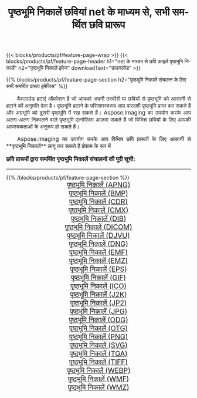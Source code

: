 ﻿---
title: पृष्ठभूमि निकालें छवियां net के माध्यम से, सभी समर्थित छवि प्रारूप 
weight: 3920
url: /hi/net/remove-background/ 
lang: hi
langdirlevel: 2
locales: zh-hans,ja,it,ru,de,es,fr,nl,id,lt,pl,pt,vi,tr,ko,zh-hant,ar,hi,th,sv,cs,uk,he
description: Aspose.Imaging का उपयोग करके आप net के माध्यम से आसानी से पृष्ठभूमि निकालें चित्र बना सकते हैं
---

{{< blocks/products/pf/feature-page-wrap >}}
{{< blocks/products/pf/feature-page-header h1="net के माध्यम से छवि फ़ाइलें पृष्ठभूमि निकालें" h2="पृष्ठभूमि निकालें इमेज" downloadText="डाउनलोड" >}}


{{% blocks/products/pf/feature-page-section  h2="पृष्ठभूमि निकालें संचालन के लिए सभी समर्थित प्रारूप इमेजिस" %}}
<p align="justify" style="text-indent:2em;font-size:15px;">
बैकग्राउंड हटाएं ऑपरेशन है जो आपको अपनी तस्वीरों या छवियों से पृष्ठभूमि को आसानी से हटाने की अनुमति देता है। पृष्ठभूमि हटाने के परिणामस्वरूप आप पारदर्शी पृष्ठभूमि प्राप्त कर सकते हैं और अग्रभूमि को दूसरी पृष्ठभूमि में रख सकते हैं। Aspose.Imaging का उपयोग करके आप अलग-अलग निकालने वाले पृष्ठभूमि एल्गोरिदम आज़मा सकते हैं जो विभिन्न छवियों के लिए आपकी आवश्यकताओं के अनुरूप हो सकते हैं।
</p>
<p align="justify" style="text-indent:2em;font-size:15px;">
Aspose.Imaging का उपयोग करके आप विभिन्न छवि प्रारूपों के लिए आसानी से **पृष्ठभूमि निकालें** लागू कर सकते हैं प्रोग्राम के रूप में
</p>
<h3 style="margin-top:16px;">
छवि प्रारूपों द्वारा समर्थित पृष्ठभूमि निकालें संचालनों की पूरी सूची:
</h3>
<hr/>
{{% /blocks/products/pf/feature-page-section %}}
<div class="container-fluid productfamilypage bg-gray">
    <div class="convertypes bg-gray agp-content section">
        <div class="container">
		<div class="row other-converters" style="gap: 10px;font-size: 19px;text-align:center;">
		    <div class='col-md-3 other-converter remove-lp remove-rp'><a href="/imaging/hi/net/remove-background/apng/" style="padding:15px;">पृष्ठभूमि निकालें (APNG)</a></div><div class='col-md-3 other-converter remove-lp remove-rp'><a href="/imaging/hi/net/remove-background/bmp/" style="padding:15px;">पृष्ठभूमि निकालें (BMP)</a></div><div class='col-md-3 other-converter remove-lp remove-rp'><a href="/imaging/hi/net/remove-background/cdr/" style="padding:15px;">पृष्ठभूमि निकालें (CDR)</a></div><div class='col-md-3 other-converter remove-lp remove-rp'><a href="/imaging/hi/net/remove-background/cmx/" style="padding:15px;">पृष्ठभूमि निकालें (CMX)</a></div><div class='col-md-3 other-converter remove-lp remove-rp'><a href="/imaging/hi/net/remove-background/dib/" style="padding:15px;">पृष्ठभूमि निकालें (DIB)</a></div><div class='col-md-3 other-converter remove-lp remove-rp'><a href="/imaging/hi/net/remove-background/dicom/" style="padding:15px;">पृष्ठभूमि निकालें (DICOM)</a></div><div class='col-md-3 other-converter remove-lp remove-rp'><a href="/imaging/hi/net/remove-background/djvu/" style="padding:15px;">पृष्ठभूमि निकालें (DJVU)</a></div><div class='col-md-3 other-converter remove-lp remove-rp'><a href="/imaging/hi/net/remove-background/dng/" style="padding:15px;">पृष्ठभूमि निकालें (DNG)</a></div><div class='col-md-3 other-converter remove-lp remove-rp'><a href="/imaging/hi/net/remove-background/emf/" style="padding:15px;">पृष्ठभूमि निकालें (EMF)</a></div><div class='col-md-3 other-converter remove-lp remove-rp'><a href="/imaging/hi/net/remove-background/emz/" style="padding:15px;">पृष्ठभूमि निकालें (EMZ)</a></div><div class='col-md-3 other-converter remove-lp remove-rp'><a href="/imaging/hi/net/remove-background/eps/" style="padding:15px;">पृष्ठभूमि निकालें (EPS)</a></div><div class='col-md-3 other-converter remove-lp remove-rp'><a href="/imaging/hi/net/remove-background/gif/" style="padding:15px;">पृष्ठभूमि निकालें (GIF)</a></div><div class='col-md-3 other-converter remove-lp remove-rp'><a href="/imaging/hi/net/remove-background/ico/" style="padding:15px;">पृष्ठभूमि निकालें (ICO)</a></div><div class='col-md-3 other-converter remove-lp remove-rp'><a href="/imaging/hi/net/remove-background/j2k/" style="padding:15px;">पृष्ठभूमि निकालें (J2K)</a></div><div class='col-md-3 other-converter remove-lp remove-rp'><a href="/imaging/hi/net/remove-background/jp2/" style="padding:15px;">पृष्ठभूमि निकालें (JP2)</a></div><div class='col-md-3 other-converter remove-lp remove-rp'><a href="/imaging/hi/net/remove-background/jpg/" style="padding:15px;">पृष्ठभूमि निकालें (JPG)</a></div><div class='col-md-3 other-converter remove-lp remove-rp'><a href="/imaging/hi/net/remove-background/odg/" style="padding:15px;">पृष्ठभूमि निकालें (ODG)</a></div><div class='col-md-3 other-converter remove-lp remove-rp'><a href="/imaging/hi/net/remove-background/otg/" style="padding:15px;">पृष्ठभूमि निकालें (OTG)</a></div><div class='col-md-3 other-converter remove-lp remove-rp'><a href="/imaging/hi/net/remove-background/png/" style="padding:15px;">पृष्ठभूमि निकालें (PNG)</a></div><div class='col-md-3 other-converter remove-lp remove-rp'><a href="/imaging/hi/net/remove-background/svg/" style="padding:15px;">पृष्ठभूमि निकालें (SVG)</a></div><div class='col-md-3 other-converter remove-lp remove-rp'><a href="/imaging/hi/net/remove-background/tga/" style="padding:15px;">पृष्ठभूमि निकालें (TGA)</a></div><div class='col-md-3 other-converter remove-lp remove-rp'><a href="/imaging/hi/net/remove-background/tiff/" style="padding:15px;">पृष्ठभूमि निकालें (TIFF)</a></div><div class='col-md-3 other-converter remove-lp remove-rp'><a href="/imaging/hi/net/remove-background/webp/" style="padding:15px;">पृष्ठभूमि निकालें (WEBP)</a></div><div class='col-md-3 other-converter remove-lp remove-rp'><a href="/imaging/hi/net/remove-background/wmf/" style="padding:15px;">पृष्ठभूमि निकालें (WMF)</a></div><div class='col-md-3 other-converter remove-lp remove-rp'><a href="/imaging/hi/net/remove-background/wmz/" style="padding:15px;">पृष्ठभूमि निकालें (WMZ)</a></div>
                </div>
        </div>
    </div>
</div>
<br/>
